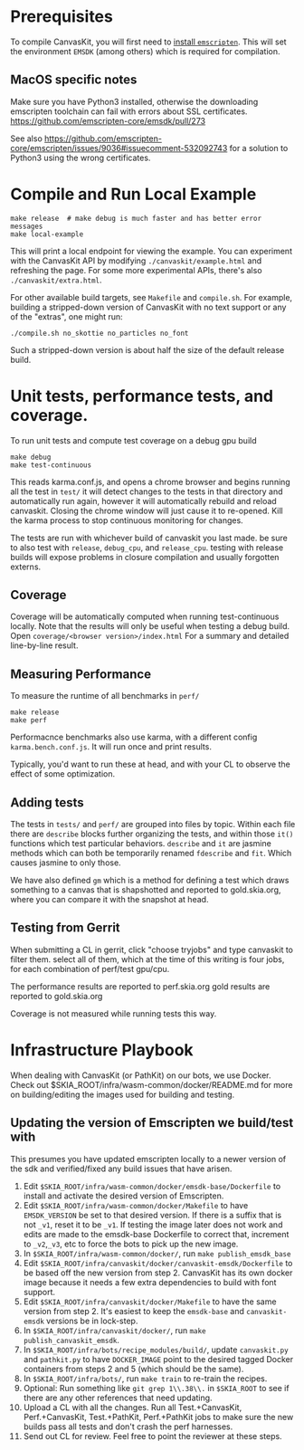 # Prerequisites

To compile CanvasKit, you will first need to [install `emscripten`][1].  This
will set the environment `EMSDK` (among others) which is required for
compilation.

[1]: https://emscripten.org/docs/getting_started/downloads.html

## MacOS specific notes
Make sure you have Python3 installed, otherwise the downloading emscripten toolchain
can fail with errors about SSL certificates. <https://github.com/emscripten-core/emsdk/pull/273>

See also <https://github.com/emscripten-core/emscripten/issues/9036#issuecomment-532092743>
for a solution to Python3 using the wrong certificates.

# Compile and Run Local Example

```
make release  # make debug is much faster and has better error messages
make local-example
```

This will print a local endpoint for viewing the example.  You can experiment
with the CanvasKit API by modifying `./canvaskit/example.html` and refreshing
the page. For some more experimental APIs, there's also `./canvaskit/extra.html`.

For other available build targets, see `Makefile` and `compile.sh`.
For example, building a stripped-down version of CanvasKit with no text support or
any of the "extras", one might run:

    ./compile.sh no_skottie no_particles no_font

Such a stripped-down version is about half the size of the default release build.

# Unit tests, performance tests, and coverage.

To run unit tests and compute test coverage on a debug gpu build

```
make debug
make test-continuous
```

This reads karma.conf.js, and opens a chrome browser and begins running all the test
in `test/` it will detect changes to the tests in that directory and automatically
run again, however it will automatically rebuild and reload canvaskit. Closing the
chrome window will just cause it to re-opened. Kill the karma process to stop continuous
monitoring for changes.

The tests are run with whichever build of canvaskit you last made. be sure to also
test with `release`, `debug_cpu`, and `release_cpu`. testing with release builds will
expose problems in closure compilation and usually forgotten externs.

## Coverage

Coverage will be automatically computed when running test-continuous locally. Note that
the results will only be useful when testing a debug build. Open
`coverage/<browser version>/index.html` For a summary and detailed line-by-line result.

## Measuring Performance

To measure the runtime of all benchmarks in `perf/`

```
make release
make perf
```

Performacnce benchmarks also use karma, with a different config `karma.bench.conf.js`.
It will run once and print results.

Typically, you'd want to run these at head, and with your CL to observe the effect of some
optimization.

## Adding tests

The tests in `tests/` and `perf/` are grouped into files by topic.
Within each file there are `describe` blocks further organizing the tests, and within those
`it()` functions which test particular behaviors. `describe` and `it` are jasmine methods
which can both be temporarily renamed `fdescribe` and `fit`. Which causes jasmine to only those.

We have also defined `gm` which is a method for defining a test which draws something to a canvas
that is shapshotted and reported to gold.skia.org, where you can compare it with the snapshot at
head.

## Testing from Gerrit

When submitting a CL in gerrit, click "choose tryjobs" and type canvaskit to filter them.
select all of them, which at the time of this writing is four jobs, for each combination
of perf/test gpu/cpu.

The performance results are reported to perf.skia.org
gold results are reported to gold.skia.org

Coverage is not measured while running tests this way.


# Infrastructure Playbook

When dealing with CanvasKit (or PathKit) on our bots, we use Docker. Check out
$SKIA_ROOT/infra/wasm-common/docker/README.md for more on building/editing the
images used for building and testing.

## Updating the version of Emscripten we build/test with

This presumes you have updated emscripten locally to a newer version of the
sdk and verified/fixed any build issues that have arisen.

  1. Edit `$SKIA_ROOT/infra/wasm-common/docker/emsdk-base/Dockerfile` to install
     and activate the desired version of Emscripten.
  2. Edit `$SKIA_ROOT/infra/wasm-common/docker/Makefile` to have `EMSDK_VERSION` be
     set to that desired version. If there is a suffix that is not `_v1`, reset
     it to be `_v1`. If testing the image later does not work and edits are made
     to the emsdk-base Dockerfile to correct that, increment to `_v2`,`_v3`, etc
     to force the bots to pick up the new image.
  3. In `$SKIA_ROOT/infra/wasm-common/docker/`, run `make publish_emsdk_base`
  4. Edit `$SKIA_ROOT/infra/canvaskit/docker/canvaskit-emsdk/Dockerfile` to be based
     off the new version from step 2. CanvasKit has its own docker image because
     it needs a few extra dependencies to build with font support.
  5. Edit `$SKIA_ROOT/infra/canvaskit/docker/Makefile` to have the same version
     from step 2. It's easiest to keep the `emsdk-base` and `canvaskit-emsdk` versions
     be in lock-step.
  6. In `$SKIA_ROOT/infra/canvaskit/docker/`, run `make publish_canvaskit_emsdk`.
  7. In `$SKIA_ROOT/infra/bots/recipe_modules/build/`, update `canvaskit.py`
     and `pathkit.py` to have `DOCKER_IMAGE` point to the desired tagged Docker
     containers from steps 2 and 5 (which should be the same).
  9. In `$SKIA_ROOT/infra/bots/`, run `make train` to re-train the recipes.
  10. Optional: Run something like `git grep 1\\.38\\.` in `$SKIA_ROOT` to see if
     there are any other references that need updating.
  11. Upload a CL with all the changes. Run all Test.+CanvasKit, Perf.+CanvasKit,
      Test.+PathKit, Perf.+PathKit jobs to make sure the new builds pass all
      tests and don't crash the perf harnesses.
  12. Send out CL for review. Feel free to point the reviewer at these steps.